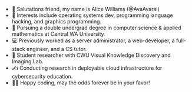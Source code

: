 - 👋 Salutations friend, my name is Alice Williams (@AvaAvarai)
- 👀 Interests include operating systems dev, programming language hacking, and graphics programming.
- 🌱 Pursuing a double undergrad degree in computer science & applied mathematics at Central WA University.
- :computer: Previously worked as a server administrator, a web-developer, a full-stack engineer, and a CS tutor.
- :microscope: Student researcher with CWU Visual Knowledge Discovery and Imaging Lab.
- :writing_hand: Conducting research in deployable cloud infrastructure for cybersecurity education.
- :woman_technologist: Happy coding, may the odds forever be in your favor!

